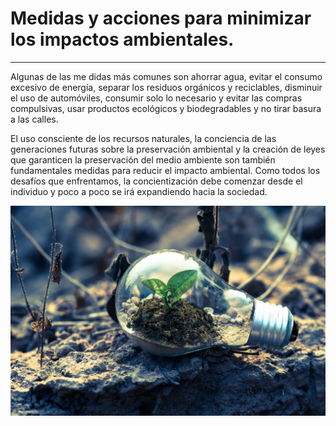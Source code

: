# Medidas y acciones para minimizar los impactos ambientales.

---

Algunas de las me didas más comunes son ahorrar agua, evitar el consumo excesivo de energía, separar los residuos orgánicos y reciclables, disminuir el uso de automóviles, consumir solo lo necesario y evitar las compras compulsivas, usar productos ecológicos y biodegradables y no tirar basura a las calles.

El uso consciente de los recursos naturales, la conciencia de las generaciones futuras sobre la preservación ambiental y la creación de leyes que garanticen la preservación del medio ambiente son también fundamentales medidas para reducir el impacto ambiental. Como todos los desafíos que enfrentamos, la concientización debe comenzar desde el individuo y poco a poco se irá expandiendo hacia la sociedad.

![Medidas y acciones](img/medidas.jpg)
